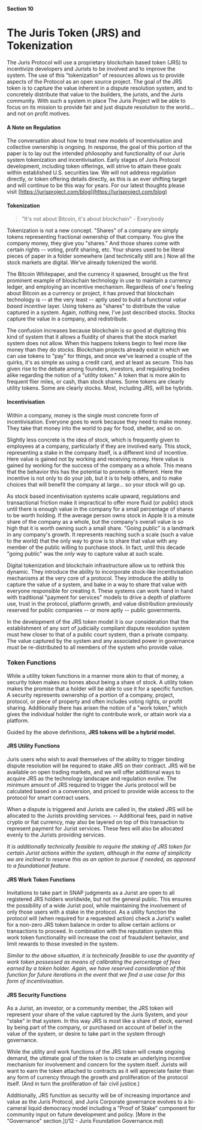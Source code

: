 **Section 10**
# The Juris Token \(JRS\) and Tokenization

The Juris Protocol will use a proprietary blockchain based token \(JRS\) to incentivize developers and Jurists to be involved and to improve the system. The use of this "tokenization" of resources allows us to provide aspects of the Protocol as an open source project. The goal of the JRS token is to capture the value inherent in a dispute resolution system, and to concretely distribute that value to the builders, the jurists, and the Juris community. With such a system in place The Juris Project will be able to focus on its mission to provide fair and just dispute resolution to the world... and not on profit motives.

#### A Note on Regulation

The conversation about how to treat new models of incentivisation and collective ownership is ongoing. In response, the goal of this portion of the paper is to lay out the intended philosophy and functionality of our Juris system tokenization and incentivisation. Early stages of Juris Protocol development, including token offerings, will strive to attain these goals within established U.S. securities law. We will not address regulation directly, or token offering details directly, as this is an ever shifting target and will continue to be this way for years. For our latest thoughts please visit [https://jurisproject.com/blog](https://jurisproject.com/blog)

#### Tokenization

> "It's not about Bitcoin, it's about blockchain" - Everybody

Tokenization is not a new concept. "Shares" of a company are simply tokens representing fractional ownership of that company. You give the company money, they give you "shares." And those shares come with certain rights -- voting, profit sharing, etc. Your shares used to be literal pieces of paper in a folder somewhere (and technically still are.) Now all the stock markets are digital. We've already tokenized the world. 

The Bitcoin Whitepaper, and the currency it spawned, brought us the first prominent example of blockchain technology in use to maintain a currency ledger, and employing an incentive mechanism. Regardless of one's feeling about Bitcoin as a currency or project, it has proved that blockchain technology is -- at the very least -- aptly used to build a functional *value based incentive* layer. Using tokens as "shares" to distribute the value captured in a system. Again, nothing new, I've just described stocks. Stocks capture the value in a company, and redistribute.

The confusion increases because blockchain is *so* good at digitizing this kind of system that it allows a fluidity of shares that the stock market system does not allow. When this happens tokens begin to feel more like money than they do stocks. Blockchain projects already exist in which we can use tokens to "pay" for things, and once we've learned a couple of the quirks, it's as simple as using a credit card, and at least as secure. This has given rise to the debate among founders, investors, and regulating bodies alike regarding the notion of a "utility token." A token that is more akin to frequent flier miles, or cash, than stock shares. Some tokens are clearly utility tokens. Some are clearly stocks. Most, including JRS, will be hybrids.

#### Incentivisation
Within a company, money is the single most concrete form of incentivisation. Everyone goes to work because they need to make money. They take that money into the world to pay for food, shelter, and so on. 

Slightly less concrete is the idea of stock, which is frequently given to employees at a company, particularly if they are involved early. This stock, representing a stake in the company itself, is a different kind of incentive. Here value is gained not by working and receiving money. Here value is gained by working for the success of the company as a whole. This means that the behavior this has the potential to promote is different. Here the incentive is not only to do your job, but it is to help others, and to make choices that will benefit the company at large... so your stock will go up.

As stock based incentivisation systems scale upward, regulations and transactional friction make it impractical to offer more fluid (or public) stock until there is enough value in the company for a small percentage of shares to be worth holding. If the average person owns stock in Apple it is a minute share of the company as a whole, but the company's overall value is so high that it is worth owning such a small share. "Going public" is a landmark in any company's growth. It represents reaching such a scale (such a value to the world) that the only way to grow is to share that value with any member of the public willing to purchase stock. In fact, until this decade "going public" was the *only* way to capture value at such scale.

Digital tokenization and blockchain infrastructure allow us to rethink this dynamic. They introduce the ability to incorporate stock-like incentivisation mechanisms at the very core of a protocol. They introduce the ability to capture the value of a system, and bake in a way to share that value with everyone responsible for creating it. These systems can work hand in hand with traditional "payment for services" models to drive a depth of platform use, trust in the protocol, platform growth, and value distribution previously reserved for public companies -- or more aptly -- public governments.

In the development of the JRS token model it is our consideration that the establishment of any sort of judicially compliant dispute resolution system must hew closer to that of a public court system, than a private company. The value captured by the system and any associated power in governance must be re-distributed to all members of the system who provide value.

### Token Functions
While a utility token functions in a manner more akin to that of money, a security token makes no bones about being a share of stock. A utility token makes the promise that a holder will be able to use it for a specific function. A security represents ownership of a portion of a company, project, protocol, or piece of property and often includes voting rights, or profit sharing. Additionally there has arisen the notion of a "work token," which gives the individual holder the right to contribute work, or attain work via a platform. 

Guided by the above definitions, **JRS tokens will be a hybrid model.**

#### JRS Utility Functions
Juris users who wish to avail themselves of the ability to trigger binding dispute resolution will be required to stake JRS on their contract. JRS will be available on open trading markets, and we will offer additional ways to acquire JRS as the technology landscape and regulation evolve. The minimum amount of JRS required to trigger the Juris protocol will be calculated based on a conversion, and priced to provide wide access to the protocol for smart contract users. 

When a dispute is triggered and Jurists are called in, the staked JRS will be allocated to the Jurists providing services. -- Additional fees, paid in native crypto or fiat currency, may also be layered on top of this transaction to represent payment for Jurist services. These fees will also be allocated evenly to the Jurists providing services.

_It is additionally technically feasible to require the staking of JRS token for certain Jurist actions within the system, although in the name of simplicity we are inclined to reserve this as an option to pursue if needed, as opposed to a foundational feature._

#### JRS Work Token Functions
Invitations to take part in SNAP judgments as a Jurist are open to all registered JRS holders worldwide, but not the general public. This ensures the possibility of a wide Jurist pool, while maintaining the involvement of only those users with a stake in the protocol. As a utility function the protocol will (when required for a requested action) check a Jurist's wallet for a non-zero JRS token balance in order to allow certain actions or transactions to proceed. In combination with the reputation system this work token functionality will increase the cost of fraudulent behavior, and limit rewards to those invested in the system.

_Similar to the above situation, it is technically feasible to use the quantity of work token possessed as means of calibrating the percentage of fees earned by a token holder. Again, we have reserved consideration of this function for future iterations in the event that we find a use case for this form of incentivisation._

#### JRS Security Functions
As a Jurist, an investor, or a community member, the JRS token will represent your share of the value captured by the Juris System, and your "stake" in that system. In this way JRS is most like a share of stock, earned by being part of the company, or purchased on account of belief in the value of the system, or desire to take part in the system through governance.

While the utility and work functions of the JRS token will create ongoing demand, the ultimate goal of the token is to create an underlying incentive mechanism for involvement and concern for the system itself. Jurists will want to earn the token attached to contracts as it will appreciate faster than any form of currency through the growth and proliferation of the protocol itself. (And in turn the proliferation of fair civil justice.)

Additionally, JRS function as security will be of increasing importance and value as the Juris Protocol, and Juris Corporate governance evolves to a bi-cameral liquid democracy model including a "Proof of Stake" component for community input on future development and policy. [More in the "Governance" section.](/12 - Juris Foundation Governance.md)
